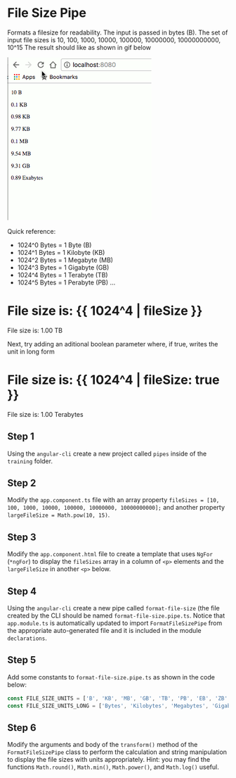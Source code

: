 # File Size Pipe

Formats a filesize for readability. The input is passed in bytes (B).
The set of input file sizes is 10, 100, 1000, 10000, 100000, 10000000, 10000000000, 10^15
The result should like as shown in gif below

![](./pipe-exercise.gif)

Quick reference:

- 1024^0 Bytes = 1 Byte (B)
- 1024^1 Bytes = 1 Kilobyte (KB)
- 1024^2 Bytes = 1 Megabyte (MB)
- 1024^3 Bytes = 1 Gigabyte (GB)
- 1024^4 Bytes = 1 Terabyte (TB)
- 1024^5 Bytes = 1 Perabyte (PB)
...

File size is: {{ 1024^4 | fileSize }}
=
File size is: 1.00 TB

Next, try adding an aditional boolean parameter where, if true, writes the unit in long form

File size is: {{ 1024^4 | fileSize: true }}
=
File size is: 1.00 Terabytes

## Step 1

Using the `angular-cli` create a new project called `pipes` inside of the `training` folder.

## Step 2

Modify the `app.component.ts` file with an array property `fileSizes = [10, 100, 1000, 10000, 100000, 10000000, 10000000000];` and another property `largeFileSize = Math.pow(10, 15)`.

## Step 3

Modify the `app.component.html` file to create a template that uses `NgFor` (`*ngFor`) to display the `fileSizes` array in a column of `<p>` elements and the `largeFileSize` in another `<p>` below.

## Step 4

Using the `angular-cli` create a new pipe called `format-file-size` (the file created by the CLI should be named `format-file-size.pipe.ts`.  Notice that `app.module.ts` is automatically updated to import `FormatFileSizePipe` from the appropriate auto-generated file and it is included in the module `declarations`.

## Step 5

Add some constants to `format-file-size.pipe.ts` as shown in the code below:

```js
const FILE_SIZE_UNITS = ['B', 'KB', 'MB', 'GB', 'TB', 'PB', 'EB', 'ZB', 'YB'];
const FILE_SIZE_UNITS_LONG = ['Bytes', 'Kilobytes', 'Megabytes', 'Gigabytes', 'Pettabytes', 'Exabytes', 'Zettabytes', 'Yottabytes'];
```

## Step 6

Modify the arguments and body of the `transform()` method of the `FormatFileSizePipe` class to perform the calculation and string manipulation to display the file sizes with units appropriately.  Hint: you may find the functions `Math.round()`, `Math.min()`, `Math.power()`, and `Math.log()` useful.


